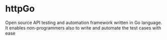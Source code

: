 # httpGo
Open source API testing and automation framework written in Go language. It enables non-programmers also to write and automate the test cases with ease
